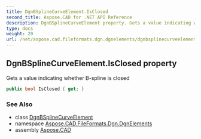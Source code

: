 ```yaml
---
title: DgnBSplineCurveElement.IsClosed
second_title: Aspose.CAD for .NET API Reference
description: DgnBSplineCurveElement property. Gets a value indicating whether Bspline is closed
type: docs
weight: 20
url: /net/aspose.cad.fileformats.dgn.dgnelements/dgnbsplinecurveelement/isclosed/
---
```

## DgnBSplineCurveElement.IsClosed property

Gets a value indicating whether B-spline is closed

```csharp
public bool IsClosed { get; }
```

### See Also

* class [DgnBSplineCurveElement](../)
* namespace [Aspose.CAD.FileFormats.Dgn.DgnElements](../../dgnbsplinecurveelement/)
* assembly [Aspose.CAD](../../../)


